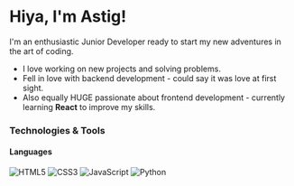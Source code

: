 # Hiya, I'm Astig!

I'm an enthusiastic Junior Developer ready to start my new adventures in the art of coding.

* I love working on new projects and solving problems.
* Fell in love with backend development - could say it was love at first sight. 
* Also equally HUGE passionate about frontend development - currently learning **React** to improve my skills.

### Technologies & Tools

#### Languages

<img src="https://camo.githubusercontent.com/5480d1eff5a79c0d17f5943b43854db41371dd086755084a4804155410bc43c4/68747470733a2f2f696d672e736869656c64732e696f2f62616467652f48544d4c352532302d2532334533344632362e7376673f267374796c653d666f722d7468652d6261646765266c6f676f3d48544d4c35266c6f676f436f6c6f723d464646464646" alt="HTML5" data-canonical-src="https://img.shields.io/badge/HTML5%20-%23E34F26.svg?&amp;style=for-the-badge&amp logo=HTML5&amp logoColor=FFFFFF" style="max-width:100%"> <img src="https://camo.githubusercontent.com/051dbf3ef28983274b9809ad347f38e8b7b9542f7bb55d46e63e28ece185b948/68747470733a2f2f696d672e736869656c64732e696f2f62616467652f435353332532302d2532333135373242362e7376673f267374796c653d666f722d7468652d6261646765266c6f676f3d43535333266c6f676f436f6c6f723d464646464646" alt="CSS3" data-canonical-src="https://img.shields.io/badge/CSS3%20-%231572B6.svg?&amp;style=for-the-badge&amp;logo=CSS3&amp;logoColor=FFFFFF" style="max-width:100%;"> <img src="https://camo.githubusercontent.com/374b918b8ae63bb41368cb76373e32cb62f30b7ed7f0ddacb69b301be715db06/68747470733a2f2f696d672e736869656c64732e696f2f62616467652f4a6176615363726970742532302d2532333332333333302e7376673f267374796c653d666f722d7468652d6261646765266c6f676f3d4a617661536372697074266c6f676f436f6c6f723d463744463145" alt="JavaScript" data-canonical-src="https://img.shields.io/badge/JavaScript%20-%23323330.svg?&amp;style=for-the-badge&amp;logo=JavaScript&amp;logoColor=F7DF1E" style="max-width:100%;"> <img src="https://camo.githubusercontent.com/e70bef5ceeda3bf1fbefbf23902097fe10dca5fbf46fdbf6c1698dd4487073ef/68747470733a2f2f696d672e736869656c64732e696f2f62616467652f507974686f6e2532302d2532333030344437412e7376673f267374796c653d666f722d7468652d6261646765266c6f676f3d707974686f6e266c6f676f436f6c6f723d666664663736" alt="Python" data-canonical-src="https://img.shields.io/badge/Python%20-%23004D7A.svg?&amp;style=for-the-badge&amp;logo=python&amp;logoColor=ffdf76" style="max-width:100%;">

